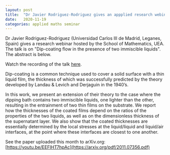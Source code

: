 ```yaml
---
layout: post
title:  "Dr Javier Rodriguez-Rodriguez gives an appplied research webinar"
date:   2020-11-19
categories: applied maths seminar
---
```

Dr Javier Rodriguez-Rodriguez (Universidad Carlos III de Madrid, Leganes, Spain) gives a research webinar hosted by the School of Mathematics, UEA. The talk is on "Dip-coating flow in the presence of two immiscible liquids".
The abstract is below.

Watch the recording of the talk [here](https://youtu.be/EEFlHT7hpAc).

Dip-coating is a common technique used to cover a solid surface with a thin liquid film, the thickness of which was successfully predicted by the theory developed by Landau & Levich and Derjaguin in the 1940’s. 

In this work, we present an extension of their theory to the case where the dipping bath contains two immiscible liquids, one lighter than the other, resulting in the entrainment of two thin films on the substrate. We report how the thicknesses of the coated films depend on the ratios of the properties of the two liquids, as well as on the dimensionless thickness of the supernatant layer. We also show that the coated thicknesses are essentially determined by the local stresses at the liquid/liquid and liquid/air interfaces, at the point where these interfaces are closest to one another.  

See the paper uploaded this month to arXiv.org:
[https://youtu.be/EEFlHT7hpAc](https://arxiv.org/pdf/2011.07356.pdf)

